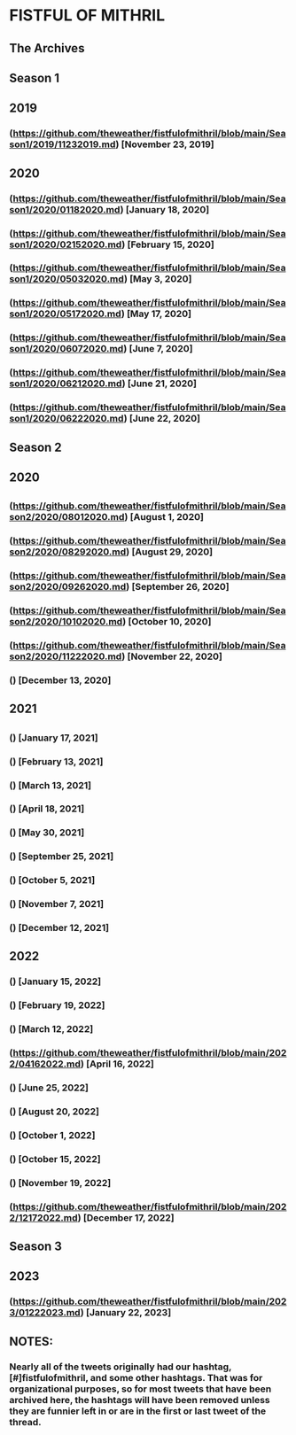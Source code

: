 #  FISTFUL OF MITHRIL

## The Archives
##
## Season 1
## 
## 2019
###
### (https://github.com/theweather/fistfulofmithril/blob/main/Season1/2019/11232019.md) [November 23, 2019] 
### 
## 2020
### 
### (https://github.com/theweather/fistfulofmithril/blob/main/Season1/2020/01182020.md) [January 18, 2020]
### (https://github.com/theweather/fistfulofmithril/blob/main/Season1/2020/02152020.md) [February 15, 2020]
### (https://github.com/theweather/fistfulofmithril/blob/main/Season1/2020/05032020.md) [May 3, 2020]
### (https://github.com/theweather/fistfulofmithril/blob/main/Season1/2020/05172020.md) [May 17, 2020]
### (https://github.com/theweather/fistfulofmithril/blob/main/Season1/2020/06072020.md) [June 7, 2020]
### (https://github.com/theweather/fistfulofmithril/blob/main/Season1/2020/06212020.md) [June 21, 2020]
### (https://github.com/theweather/fistfulofmithril/blob/main/Season1/2020/06222020.md) [June 22, 2020]
##
## Season 2
## 
## 2020
## 
### (https://github.com/theweather/fistfulofmithril/blob/main/Season2/2020/08012020.md) [August 1, 2020]
### (https://github.com/theweather/fistfulofmithril/blob/main/Season2/2020/08292020.md) [August 29, 2020]
### (https://github.com/theweather/fistfulofmithril/blob/main/Season2/2020/09262020.md) [September 26, 2020]
### (https://github.com/theweather/fistfulofmithril/blob/main/Season2/2020/10102020.md) [October 10, 2020]
### (https://github.com/theweather/fistfulofmithril/blob/main/Season2/2020/11222020.md) [November 22, 2020]
### () [December 13, 2020]
## 2021
## 
### () [January 17, 2021]
### () [February 13, 2021]
### () [March 13, 2021]
### () [April 18, 2021]
### () [May 30, 2021]
### () [September 25, 2021]
### () [October 5, 2021]
### () [November 7, 2021]
### () [December 12, 2021]
###
## 2022
### 
### () [January 15, 2022]
### () [February 19, 2022]
### () [March 12, 2022]
### (https://github.com/theweather/fistfulofmithril/blob/main/2022/04162022.md) [April 16, 2022]
### () [June 25, 2022]
### () [August 20, 2022]
### () [October 1, 2022]
### () [October 15, 2022]
### () [November 19, 2022]
### (https://github.com/theweather/fistfulofmithril/blob/main/2022/12172022.md) [December 17, 2022]
##
## Season 3
## 
## 2023
### 
### (https://github.com/theweather/fistfulofmithril/blob/main/2023/01222023.md) [January 22, 2023]
### 
## NOTES:
###
### Nearly all of the tweets originally had our hashtag, [#]fistfulofmithril, and some other hashtags. That was for organizational purposes, so for most tweets that have been archived here, the hashtags will have been removed unless they are funnier left in or are in the first or last tweet of the thread.